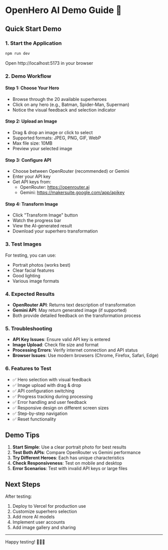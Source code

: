 # OpenHero AI Demo Guide 🚀

## Quick Start Demo

### 1. Start the Application

```bash
npm run dev
```

Open http://localhost:5173 in your browser

### 2. Demo Workflow

#### Step 1: Choose Your Hero

- Browse through the 20 available superheroes
- Click on any hero (e.g., Batman, Spider-Man, Superman)
- Notice the visual feedback and selection indicator

#### Step 2: Upload an Image

- Drag & drop an image or click to select
- Supported formats: JPEG, PNG, GIF, WebP
- Max file size: 10MB
- Preview your selected image

#### Step 3: Configure API

- Choose between OpenRouter (recommended) or Gemini
- Enter your API key
- Get API keys from:
  - OpenRouter: https://openrouter.ai
  - Gemini: https://makersuite.google.com/app/apikey

#### Step 4: Transform Image

- Click "Transform Image" button
- Watch the progress bar
- View the AI-generated result
- Download your superhero transformation

### 3. Test Images

For testing, you can use:

- Portrait photos (works best)
- Clear facial features
- Good lighting
- Various image formats

### 4. Expected Results

- **OpenRouter API**: Returns text description of transformation
- **Gemini API**: May return generated image (if supported)
- Both provide detailed feedback on the transformation process

### 5. Troubleshooting

- **API Key Issues**: Ensure valid API key is entered
- **Image Upload**: Check file size and format
- **Processing Errors**: Verify internet connection and API status
- **Browser Issues**: Use modern browsers (Chrome, Firefox, Safari, Edge)

### 6. Features to Test

- ✅ Hero selection with visual feedback
- ✅ Image upload with drag & drop
- ✅ API configuration switching
- ✅ Progress tracking during processing
- ✅ Error handling and user feedback
- ✅ Responsive design on different screen sizes
- ✅ Step-by-step navigation
- ✅ Reset functionality

## Demo Tips

1. **Start Simple**: Use a clear portrait photo for best results
2. **Test Both APIs**: Compare OpenRouter vs Gemini performance
3. **Try Different Heroes**: Each has unique characteristics
4. **Check Responsiveness**: Test on mobile and desktop
5. **Error Scenarios**: Test with invalid API keys or large files

## Next Steps

After testing:

1. Deploy to Vercel for production use
2. Customize superhero selection
3. Add more AI models
4. Implement user accounts
5. Add image gallery and sharing

---

Happy testing! 🦸‍♂️✨
